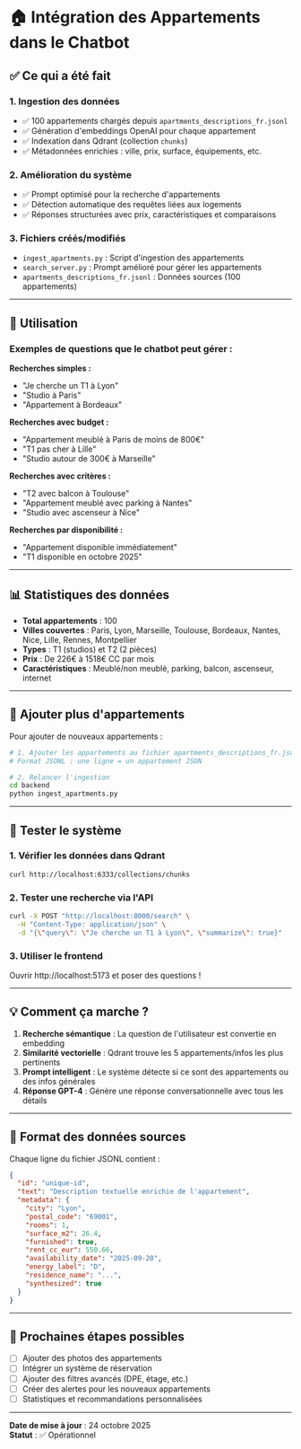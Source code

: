 # 🏠 Intégration des Appartements dans le Chatbot

## ✅ Ce qui a été fait

### 1. **Ingestion des données**
- ✅ 100 appartements chargés depuis `apartments_descriptions_fr.jsonl`
- ✅ Génération d'embeddings OpenAI pour chaque appartement
- ✅ Indexation dans Qdrant (collection `chunks`)
- ✅ Métadonnées enrichies : ville, prix, surface, équipements, etc.

### 2. **Amélioration du système**
- ✅ Prompt optimisé pour la recherche d'appartements
- ✅ Détection automatique des requêtes liées aux logements
- ✅ Réponses structurées avec prix, caractéristiques et comparaisons

### 3. **Fichiers créés/modifiés**
- `ingest_apartments.py` : Script d'ingestion des appartements
- `search_server.py` : Prompt amélioré pour gérer les appartements
- `apartments_descriptions_fr.jsonl` : Données sources (100 appartements)

---

## 🎯 Utilisation

### Exemples de questions que le chatbot peut gérer :

**Recherches simples :**
- "Je cherche un T1 à Lyon"
- "Studio à Paris"
- "Appartement à Bordeaux"

**Recherches avec budget :**
- "Appartement meublé à Paris de moins de 800€"
- "T1 pas cher à Lille"
- "Studio autour de 300€ à Marseille"

**Recherches avec critères :**
- "T2 avec balcon à Toulouse"
- "Appartement meublé avec parking à Nantes"
- "Studio avec ascenseur à Nice"

**Recherches par disponibilité :**
- "Appartement disponible immédiatement"
- "T1 disponible en octobre 2025"

---

## 📊 Statistiques des données

- **Total appartements** : 100
- **Villes couvertes** : Paris, Lyon, Marseille, Toulouse, Bordeaux, Nantes, Nice, Lille, Rennes, Montpellier
- **Types** : T1 (studios) et T2 (2 pièces)
- **Prix** : De 226€ à 1518€ CC par mois
- **Caractéristiques** : Meublé/non meublé, parking, balcon, ascenseur, internet

---

## 🔄 Ajouter plus d'appartements

Pour ajouter de nouveaux appartements :

```bash
# 1. Ajouter les appartements au fichier apartments_descriptions_fr.jsonl
# Format JSONL : une ligne = un appartement JSON

# 2. Relancer l'ingestion
cd backend
python ingest_apartments.py
```

---

## 🧪 Tester le système

### 1. Vérifier les données dans Qdrant
```bash
curl http://localhost:6333/collections/chunks
```

### 2. Tester une recherche via l'API
```bash
curl -X POST "http://localhost:8000/search" \
  -H "Content-Type: application/json" \
  -d "{\"query\": \"Je cherche un T1 à Lyon\", \"summarize\": true}"
```

### 3. Utiliser le frontend
Ouvrir http://localhost:5173 et poser des questions !

---

## 💡 Comment ça marche ?

1. **Recherche sémantique** : La question de l'utilisateur est convertie en embedding
2. **Similarité vectorielle** : Qdrant trouve les 5 appartements/infos les plus pertinents
3. **Prompt intelligent** : Le système détecte si ce sont des appartements ou des infos générales
4. **Réponse GPT-4** : Génère une réponse conversationnelle avec tous les détails

---

## 🎨 Format des données sources

Chaque ligne du fichier JSONL contient :

```json
{
  "id": "unique-id",
  "text": "Description textuelle enrichie de l'appartement",
  "metadata": {
    "city": "Lyon",
    "postal_code": "69001",
    "rooms": 1,
    "surface_m2": 26.4,
    "furnished": true,
    "rent_cc_eur": 550.66,
    "availability_date": "2025-09-20",
    "energy_label": "D",
    "residence_name": "...",
    "synthesized": true
  }
}
```

---

## 🚀 Prochaines étapes possibles

- [ ] Ajouter des photos des appartements
- [ ] Intégrer un système de réservation
- [ ] Ajouter des filtres avancés (DPE, étage, etc.)
- [ ] Créer des alertes pour les nouveaux appartements
- [ ] Statistiques et recommandations personnalisées

---

**Date de mise à jour** : 24 octobre 2025  
**Statut** : ✅ Opérationnel

